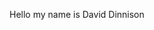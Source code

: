 <!DOCTYPE html>
<html>
<head>
	<title>yoohoo</title>
</head>
<body>
	<p>Hello my name is David Dinnison</p>
</body>
</html>